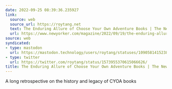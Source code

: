 ```yaml
---
date: 2022-09-25 08:39:36.235927
link:
  source: web
  source_url: https://roytang.net
  text: The Enduring Allure of Choose Your Own Adventure Books | The New Yorker
  url: https://www.newyorker.com/magazine/2022/09/19/the-enduring-allure-of-choose-your-own-adventure-books?mbid=social_twitter
source: web
syndicated:
- type: mastodon
  url: https://mastodon.technology/users/roytang/statuses/109058141523861535
- type: twitter
  url: https://twitter.com/roytang/status/1573955370615066626/
title: The Enduring Allure of Choose Your Own Adventure Books | The New Yorker
---
```


A long retrospective on the history and legacy of CYOA books